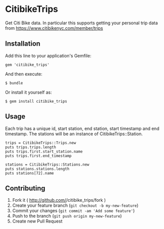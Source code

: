 # CitibikeTrips

Get Citi Bike data.  In particular this supports getting your personal trip data from https://www.citibikenyc.com/member/trips

## Installation

Add this line to your application's Gemfile:

    gem 'citibike_trips'

And then execute:

    $ bundle

Or install it yourself as:

    $ gem install citibike_trips

## Usage

Each trip has a unique id, start station, end station, start timestamp and end timestamp.  The stations will be an instance of CitibikeTrips::Station.

    trips = CitibikeTrips::Trips.new
    puts trips.trips.length
    puts trips.first.start_station.name
    puts trips.first.end_timestamp

    stations = CitibikeTrips::Stations.new
    puts stations.stations.length
    puts stations[72].name

## Contributing

1. Fork it ( http://github.com/<my-github-username>/citibike_trips/fork )
2. Create your feature branch (`git checkout -b my-new-feature`)
3. Commit your changes (`git commit -am 'Add some feature'`)
4. Push to the branch (`git push origin my-new-feature`)
5. Create new Pull Request
